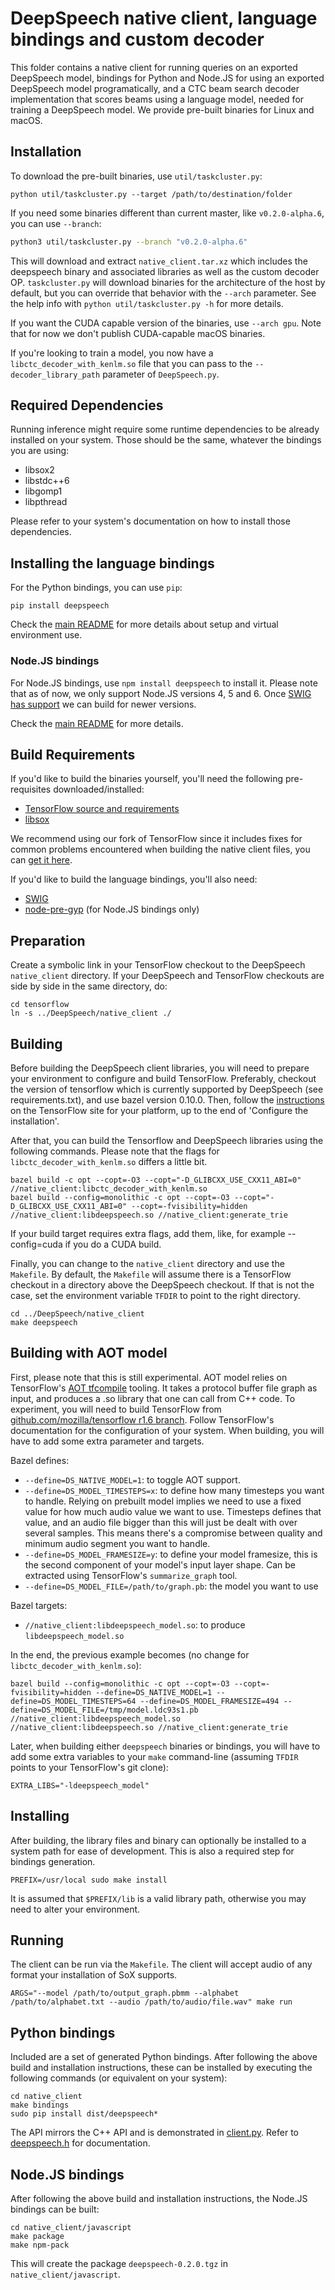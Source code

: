 # DeepSpeech native client, language bindings and custom decoder

This folder contains a native client for running queries on an exported DeepSpeech model, bindings for Python and Node.JS for using an exported DeepSpeech model programatically, and a CTC beam search decoder implementation that scores beams using a language model, needed for training a DeepSpeech model. We provide pre-built binaries for Linux and macOS.

## Installation

To download the pre-built binaries, use `util/taskcluster.py`:

```
python util/taskcluster.py --target /path/to/destination/folder
```

If you need some binaries different than current master, like `v0.2.0-alpha.6`, you can use `--branch`:
```bash
python3 util/taskcluster.py --branch "v0.2.0-alpha.6"
```

This will download and extract `native_client.tar.xz` which includes the deepspeech binary and associated libraries as well as the custom decoder OP. `taskcluster.py` will download binaries for the architecture of the host by default, but you can override that behavior with the `--arch` parameter. See the help info with `python util/taskcluster.py -h` for more details.

If you want the CUDA capable version of the binaries, use `--arch gpu`. Note that for now we don't publish CUDA-capable macOS binaries.

If you're looking to train a model, you now have a `libctc_decoder_with_kenlm.so` file that you can pass to the `--decoder_library_path` parameter of `DeepSpeech.py`.

## Required Dependencies

Running inference might require some runtime dependencies to be already installed on your system. Those should be the same, whatever the bindings you are using:
* libsox2
* libstdc++6
* libgomp1
* libpthread

Please refer to your system's documentation on how to install those dependencies.

## Installing the language bindings

For the Python bindings, you can use `pip`:

```
pip install deepspeech
```

Check the [main README](../README.md) for more details about setup and virtual environment use.

### Node.JS bindings

For Node.JS bindings, use `npm install deepspeech` to install it. Please note that as of now, we only support Node.JS versions 4, 5 and 6. Once [SWIG has support](https://github.com/swig/swig/pull/968) we can build for newer versions.

Check the [main README](../README.md) for more details.

## Build Requirements

If you'd like to build the binaries yourself, you'll need the following pre-requisites downloaded/installed:

* [TensorFlow source and requirements](https://www.tensorflow.org/install/install_sources)
* [libsox](https://sourceforge.net/projects/sox/)

We recommend using our fork of TensorFlow since it includes fixes for common problems encountered when building the native client files, you can [get it here](https://github.com/mozilla/tensorflow/).

If you'd like to build the language bindings, you'll also need:

* [SWIG](http://www.swig.org/)
* [node-pre-gyp](https://github.com/mapbox/node-pre-gyp) (for Node.JS bindings only)

## Preparation

Create a symbolic link in your TensorFlow checkout to the DeepSpeech `native_client` directory. If your DeepSpeech and TensorFlow checkouts are side by side in the same directory, do:

```
cd tensorflow
ln -s ../DeepSpeech/native_client ./
```

## Building

Before building the DeepSpeech client libraries, you will need to prepare your environment to configure and build TensorFlow. 
Preferably, checkout the version of tensorflow which is currently supported by DeepSpeech (see requirements.txt), and use bazel version 0.10.0. 
Then, follow the [instructions](https://www.tensorflow.org/install/install_sources) on the TensorFlow site for your platform, up to the end of 'Configure the installation'.

After that, you can build the Tensorflow and DeepSpeech libraries using the following commands. Please note that the flags for `libctc_decoder_with_kenlm.so` differs a little bit.

```
bazel build -c opt --copt=-O3 --copt="-D_GLIBCXX_USE_CXX11_ABI=0" //native_client:libctc_decoder_with_kenlm.so
bazel build --config=monolithic -c opt --copt=-O3 --copt="-D_GLIBCXX_USE_CXX11_ABI=0" --copt=-fvisibility=hidden //native_client:libdeepspeech.so //native_client:generate_trie
```

If your build target requires extra flags, add them, like, for example --config=cuda if you do a CUDA build.

Finally, you can change to the `native_client` directory and use the `Makefile`. By default, the `Makefile` will assume there is a TensorFlow checkout in a directory above the DeepSpeech checkout. If that is not the case, set the environment variable `TFDIR` to point to the right directory.

```
cd ../DeepSpeech/native_client
make deepspeech
```

## Building with AOT model

First, please note that this is still experimental. AOT model relies on TensorFlow's [AOT tfcompile](https://www.tensorflow.org/performance/xla/tfcompile) tooling. It takes a protocol buffer file graph as input, and produces a .so library that one can call from C++ code.
To experiment, you will need to build TensorFlow from [github.com/mozilla/tensorflow r1.6 branch](https://github.com/mozilla/tensorflow/tree/r1.6). Follow TensorFlow's documentation for the configuration of your system.
When building, you will have to add some extra parameter and targets.

Bazel defines:
* `--define=DS_NATIVE_MODEL=1`: to toggle AOT support.
* `--define=DS_MODEL_TIMESTEPS=x`: to define how many timesteps you want to handle. Relying on prebuilt model implies we need to use a fixed value for how much audio value we want to use. Timesteps defines that value, and an audio file bigger than this will just be dealt with over several samples. This means there's a compromise between quality and minimum audio segment you want to handle.
* `--define=DS_MODEL_FRAMESIZE=y`: to define your model framesize, this is the second component of your model's input layer shape. Can be extracted using TensorFlow's `summarize_graph` tool.
* `--define=DS_MODEL_FILE=/path/to/graph.pb`: the model you want to use

Bazel targets:
* `//native_client:libdeepspeech_model.so`: to produce `libdeepspeech_model.so`

In the end, the previous example becomes (no change for `libctc_decoder_with_kenlm.so`):

```
bazel build --config=monolithic -c opt --copt=-O3 --copt=-fvisibility=hidden --define=DS_NATIVE_MODEL=1 --define=DS_MODEL_TIMESTEPS=64 --define=DS_MODEL_FRAMESIZE=494 --define=DS_MODEL_FILE=/tmp/model.ldc93s1.pb //native_client:libdeepspeech_model.so //native_client:libdeepspeech.so //native_client:generate_trie
```

Later, when building either `deepspeech` binaries or bindings, you will have to add some extra variables to your `make` command-line (assuming `TFDIR` points to your TensorFlow's git clone):
```
EXTRA_LIBS="-ldeepspeech_model"
```

## Installing

After building, the library files and binary can optionally be installed to a system path for ease of development. This is also a required step for bindings generation.

```
PREFIX=/usr/local sudo make install
```

It is assumed that `$PREFIX/lib` is a valid library path, otherwise you may need to alter your environment.

## Running

The client can be run via the `Makefile`. The client will accept audio of any format your installation of SoX supports.

```
ARGS="--model /path/to/output_graph.pbmm --alphabet /path/to/alphabet.txt --audio /path/to/audio/file.wav" make run
```

## Python bindings

Included are a set of generated Python bindings. After following the above build and installation instructions, these can be installed by executing the following commands (or equivalent on your system):

```
cd native_client
make bindings
sudo pip install dist/deepspeech*
```

The API mirrors the C++ API and is demonstrated in [client.py](python/client.py). Refer to [deepspeech.h](deepspeech.h) for documentation.

## Node.JS bindings

After following the above build and installation instructions, the Node.JS bindings can be built:

```
cd native_client/javascript
make package
make npm-pack
```

This will create the package `deepspeech-0.2.0.tgz` in `native_client/javascript`.
